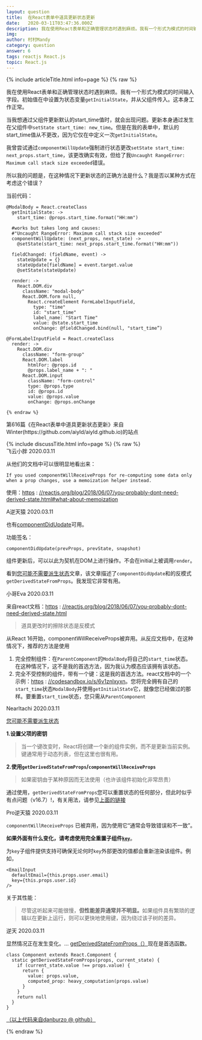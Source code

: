 ```yaml
---
layout: question
title:  在React表单中道具更新状态更新
date:   2020-03-11T03:47:36.000Z
description: 我在使用React表单和正确管理状态时遇到麻烦。我有一个形式为模式的时间输入字段。初始值在中设置为状态变量getInitialState，并从父组件传入。...
img: 
author: 村村Mandy
category: question
answer: 6
tags: reactjs React.js
topic: React.js
---
```

<div class="article-root">
  <div class="article">
    {% include articleTitle.html info=page %}
    {% raw %}
    <div class="article-content"><p><font style="vertical-align: inherit;"><font style="vertical-align: inherit;">我在使用React表单和正确管理状态时遇到麻烦。</font><font style="vertical-align: inherit;">我有一个形式为模式的时间输入字段。</font><font style="vertical-align: inherit;">初始值在中设置为状态变量</font></font><code>getInitialState</code><font style="vertical-align: inherit;"><font style="vertical-align: inherit;">，并从父组件传入。</font><font style="vertical-align: inherit;">这本身工作正常。</font></font></p>

<p><font style="vertical-align: inherit;"><font style="vertical-align: inherit;">当我想通过父组件更新默认的start_time值时，就会出现问题。</font><font style="vertical-align: inherit;">更新本身通过发生在父组件中</font></font><code>setState start_time: new_time</code><font style="vertical-align: inherit;"><font style="vertical-align: inherit;">。</font><font style="vertical-align: inherit;">但是在我的表单中，默认的start_time值从不更改，因为它仅在中定义一次</font></font><code>getInitialState</code><font style="vertical-align: inherit;"><font style="vertical-align: inherit;">。</font></font></p>

<p><font style="vertical-align: inherit;"><font style="vertical-align: inherit;">我曾尝试通过</font></font><code>componentWillUpdate</code><font style="vertical-align: inherit;"><font style="vertical-align: inherit;">强制进行状态更改</font></font><code>setState start_time: next_props.start_time</code><font style="vertical-align: inherit;"><font style="vertical-align: inherit;">，该</font><font style="vertical-align: inherit;">更改</font><font style="vertical-align: inherit;">确实有效，但给了我</font></font><code>Uncaught RangeError: Maximum call stack size exceeded</code><font style="vertical-align: inherit;"><font style="vertical-align: inherit;">错误。</font></font></p>

<p><font style="vertical-align: inherit;"><font style="vertical-align: inherit;">所以我的问题是，在这种情况下更新状态的正确方法是什么？</font><font style="vertical-align: inherit;">我是否以某种方式在考虑这个错误？</font></font></p>

<p><font style="vertical-align: inherit;"><font style="vertical-align: inherit;">当前代码：</font></font></p>

<pre><code>@ModalBody = React.createClass<font></font>
  getInitialState: -&gt;<font></font>
    start_time: @props.start_time.format("HH:mm")<font></font>
<font></font>
  #works but takes long and causes:<font></font>
  #"Uncaught RangeError: Maximum call stack size exceeded"<font></font>
  componentWillUpdate: (next_props, next_state) -&gt;<font></font>
    @setState(start_time: next_props.start_time.format("HH:mm"))<font></font>
<font></font>
  fieldChanged: (fieldName, event) -&gt;<font></font>
    stateUpdate = {}<font></font>
    stateUpdate[fieldName] = event.target.value<font></font>
    @setState(stateUpdate)<font></font>
<font></font>
  render: -&gt;<font></font>
    React.DOM.div<font></font>
      className: "modal-body"<font></font>
      React.DOM.form null,<font></font>
        React.createElement FormLabelInputField,<font></font>
          type: "time"<font></font>
          id: "start_time"<font></font>
          label_name: "Start Time"<font></font>
          value: @state.start_time<font></font>
          onChange: @fieldChanged.bind(null, "start_time”)<font></font>
<font></font>
@FormLabelInputField = React.createClass<font></font>
  render: -&gt;<font></font>
    React.DOM.div<font></font>
      className: "form-group"<font></font>
      React.DOM.label<font></font>
        htmlFor: @props.id<font></font>
        @props.label_name + ": "<font></font>
      React.DOM.input<font></font>
        className: "form-control"<font></font>
        type: @props.type<font></font>
        id: @props.id<font></font>
        value: @props.value<font></font>
        onChange: @props.onChange<font></font>
</code></pre></div>
    {% endraw %}
  </div>
  <p class="winter_mark">第616篇《在React表单中道具更新状态更新》来自Winter(https://github.com/aiyld/aiyld.github.io)的站点</p>
  <div class="discuss-wrapper">
    {% include discussTitle.html info=page %}
    {% raw %}
    <div class="discuss-list">
    <div class="discuss-item">
        <div class="discuss-parent">
          <div class="discuss-meta">
            <span class="discuss-user">飞云小胖</span>
            <span class="discuss-time">2020.03.11</span>
          </div>
          <div class="discuss-comment"><p><font style="vertical-align: inherit;"><font style="vertical-align: inherit;">从他们的文档中可以很明显地看出来：</font></font></p>

<pre><code>If you used componentWillReceiveProps for re-computing some data only when a prop changes, use a memoization helper instead.
</code></pre>

<p><font style="vertical-align: inherit;"><font style="vertical-align: inherit;">使用：</font><a href="https://reactjs.org/blog/2018/06/07/you-probably-dont-need-derived-state.html#what-about-memoization" rel="nofollow noreferrer"><font style="vertical-align: inherit;">https</font></a><font style="vertical-align: inherit;"> : </font></font><a href="https://reactjs.org/blog/2018/06/07/you-probably-dont-need-derived-state.html#what-about-memoization" rel="nofollow noreferrer"><font style="vertical-align: inherit;"><font style="vertical-align: inherit;">//reactjs.org/blog/2018/06/07/you-probably-dont-need-derived-state.html#what-about-memoization</font></font></a></p></div>
        </div></div><div class="discuss-item">
        <div class="discuss-parent">
          <div class="discuss-meta">
            <span class="discuss-user">A逆天猿</span>
            <span class="discuss-time">2020.03.11</span>
          </div>
          <div class="discuss-comment"><p><font style="vertical-align: inherit;"><font style="vertical-align: inherit;">也有</font></font><a href="https://reactjs.org/docs/react-component.html#componentdidupdate" rel="noreferrer"><font style="vertical-align: inherit;"><font style="vertical-align: inherit;">componentDidUpdate</font></font></a><font style="vertical-align: inherit;"><font style="vertical-align: inherit;">可用。</font></font></p>

<p><font style="vertical-align: inherit;"><font style="vertical-align: inherit;">功能签名：</font></font></p>

<pre><code>componentDidUpdate(prevProps, prevState, snapshot)
</code></pre>

<p><font style="vertical-align: inherit;"><font style="vertical-align: inherit;">组件更新后，可以以此为契机在DOM上进行操作。</font><font style="vertical-align: inherit;">不会在initial上被调用</font></font><code>render</code><font style="vertical-align: inherit;"><font style="vertical-align: inherit;">。</font></font></p>

<p><font style="vertical-align: inherit;"><font style="vertical-align: inherit;">看到</font></font><a href="https://reactjs.org/blog/2018/06/07/you-probably-dont-need-derived-state.html" rel="noreferrer"><font style="vertical-align: inherit;"><font style="vertical-align: inherit;">您可能不需要派生状态</font></font></a><font style="vertical-align: inherit;"><font style="vertical-align: inherit;">文章，该文章描述了</font></font><code>componentDidUpdate</code><font style="vertical-align: inherit;"><font style="vertical-align: inherit;">和的</font><font style="vertical-align: inherit;">反模式</font></font><code>getDerivedStateFromProps</code><font style="vertical-align: inherit;"><font style="vertical-align: inherit;">。</font><font style="vertical-align: inherit;">我发现它非常有用。</font></font></p></div>
        </div></div><div class="discuss-item">
        <div class="discuss-parent">
          <div class="discuss-meta">
            <span class="discuss-user">小哥Eva</span>
            <span class="discuss-time">2020.03.11</span>
          </div>
          <div class="discuss-comment"><p><font style="vertical-align: inherit;"><font style="vertical-align: inherit;">来自react文档：</font><a href="https://reactjs.org/blog/2018/06/07/you-probably-dont-need-derived-state.html" rel="nofollow noreferrer"><font style="vertical-align: inherit;">https</font></a><font style="vertical-align: inherit;"> : </font></font><a href="https://reactjs.org/blog/2018/06/07/you-probably-dont-need-derived-state.html" rel="nofollow noreferrer"><font style="vertical-align: inherit;"><font style="vertical-align: inherit;">//reactjs.org/blog/2018/06/07/you-probably-dont-need-derived-state.html</font></font></a></p>

<blockquote>
  <p><font style="vertical-align: inherit;"><font style="vertical-align: inherit;">道具更改时的擦除状态是反模式</font></font></p>
</blockquote>

<p><font style="vertical-align: inherit;"><font style="vertical-align: inherit;">从React 16开始，componentWillReceiveProps被弃用。</font><font style="vertical-align: inherit;">从反应文档中，在这种情况下，推荐的方法是使用</font></font></p>

<ol>
<li><font style="vertical-align: inherit;"><font style="vertical-align: inherit;">完全控制组件：在</font></font><code>ParentComponent</code><font style="vertical-align: inherit;"><font style="vertical-align: inherit;">的</font></font><code>ModalBody</code><font style="vertical-align: inherit;"><font style="vertical-align: inherit;">将自己的</font></font><code>start_time</code><font style="vertical-align: inherit;"><font style="vertical-align: inherit;">状态。</font><font style="vertical-align: inherit;">在这种情况下，这不是我的首选方法，因为我认为模态应该拥有该状态。</font></font></li>
<li><font style="vertical-align: inherit;"><font style="vertical-align: inherit;">完全不受控制的组件，带有一个键：这是我的首选方法。</font><font style="vertical-align: inherit;">react文档中的一个示例：</font></font><a href="https://codesandbox.io/s/6v1znlxyxn" rel="nofollow noreferrer"><font style="vertical-align: inherit;"><font style="vertical-align: inherit;">https</font></font></a><font style="vertical-align: inherit;"><font style="vertical-align: inherit;"> : </font><a href="https://codesandbox.io/s/6v1znlxyxn" rel="nofollow noreferrer"><font style="vertical-align: inherit;">//codesandbox.io/s/6v1znlxyxn</font></a><font style="vertical-align: inherit;">。</font><font style="vertical-align: inherit;">您将完全拥有自己的</font></font><code>start_time</code><font style="vertical-align: inherit;"><font style="vertical-align: inherit;">状态</font></font><code>ModalBody</code><font style="vertical-align: inherit;"><font style="vertical-align: inherit;">并使用</font></font><code>getInitialState</code><font style="vertical-align: inherit;"><font style="vertical-align: inherit;">它，就像您已经做过的那样。</font><font style="vertical-align: inherit;">要重置</font></font><code>start_time</code><font style="vertical-align: inherit;"><font style="vertical-align: inherit;">状态，您只需从</font></font><code>ParentComponent</code></li>
</ol></div>
        </div></div><div class="discuss-item">
        <div class="discuss-parent">
          <div class="discuss-meta">
            <span class="discuss-user">NearItachi</span>
            <span class="discuss-time">2020.03.11</span>
          </div>
          <div class="discuss-comment"><p><a href="https://reactjs.org/blog/2018/06/07/you-probably-dont-need-derived-state.html" rel="nofollow noreferrer"><font style="vertical-align: inherit;"><font style="vertical-align: inherit;">您可能不需要派生状态</font></font></a></p>

<p><strong><font style="vertical-align: inherit;"><font style="vertical-align: inherit;">1.设置父项的密钥</font></font></strong></p>

<blockquote>
  <p><font style="vertical-align: inherit;"><font style="vertical-align: inherit;">当一个键改变时，React将创建一个新的组件实例，而不是更新当前实例。</font><font style="vertical-align: inherit;">键通常用于动态列表，但在这里也很有用。</font></font></p>
</blockquote>

<p><strong><font style="vertical-align: inherit;"><font style="vertical-align: inherit;">2.使用</font></font><code>getDerivedStateFromProps</code><font style="vertical-align: inherit;"><font style="vertical-align: inherit;">/</font></font><code>componentWillReceiveProps</code></strong></p>

<blockquote>
  <p><font style="vertical-align: inherit;"><font style="vertical-align: inherit;">如果密钥由于某种原因而无法使用（也许该组件初始化非常昂贵）</font></font></p>
</blockquote>

<p><font style="vertical-align: inherit;"><font style="vertical-align: inherit;">通过使用，</font></font><code>getDerivedStateFromProps</code><font style="vertical-align: inherit;"><font style="vertical-align: inherit;">您可以重置状态的任何部分，但此时似乎有点问题（v16.7）!，</font><font style="vertical-align: inherit;">有关用法</font><font style="vertical-align: inherit;">，请参见</font></font><a href="https://reactjs.org/blog/2018/06/07/you-probably-dont-need-derived-state.html" rel="nofollow noreferrer"><font style="vertical-align: inherit;"><font style="vertical-align: inherit;">上面的链接</font></font></a><font style="vertical-align: inherit;"></font></p></div>
        </div></div><div class="discuss-item">
        <div class="discuss-parent">
          <div class="discuss-meta">
            <span class="discuss-user">Pro逆天猿</span>
            <span class="discuss-time">2020.03.11</span>
          </div>
          <div class="discuss-comment"><p><code>componentWillReceiveProps</code><font style="vertical-align: inherit;"><font style="vertical-align: inherit;"> 已被弃用，因为使用它“通常会导致错误和不一致”。</font></font></p>

<p><strong><font style="vertical-align: inherit;"><font style="vertical-align: inherit;">如果外面有什么变化，请考虑使用完全重置子组件</font></font><a href="https://reactjs.org/blog/2018/06/07/you-probably-dont-need-derived-state.html#recommendation-fully-uncontrolled-component-with-a-key" rel="noreferrer"><code>key</code></a></strong><font style="vertical-align: inherit;"><font style="vertical-align: inherit;">。</font></font></p>

<p><font style="vertical-align: inherit;"><font style="vertical-align: inherit;">为</font></font><code>key</code><font style="vertical-align: inherit;"><font style="vertical-align: inherit;">子组件</font><font style="vertical-align: inherit;">提供</font><font style="vertical-align: inherit;">支持可确保无论何时</font></font><code>key</code><font style="vertical-align: inherit;"><font style="vertical-align: inherit;">外部更改</font><font style="vertical-align: inherit;">的值</font><font style="vertical-align: inherit;">都会重新渲染该组件。</font><font style="vertical-align: inherit;">例如，</font></font></p>

<pre><code>&lt;EmailInput<font></font>
  defaultEmail={this.props.user.email}<font></font>
  key={this.props.user.id}<font></font>
/&gt;<font></font>
</code></pre>

<p><font style="vertical-align: inherit;"><font style="vertical-align: inherit;">关于其性能：</font></font></p>

<blockquote>
  <p><font style="vertical-align: inherit;"><font style="vertical-align: inherit;">尽管这听起来可能很慢，</font></font><strong><font style="vertical-align: inherit;"><font style="vertical-align: inherit;">但性能差异通常并不明显。</font></font></strong><font style="vertical-align: inherit;"><font style="vertical-align: inherit;">如果组件具有繁琐的逻辑以在更新上运行，则可以更快地使用键，因为绕过该子树的差异。</font></font></p>
</blockquote></div>
        </div></div><div class="discuss-item">
        <div class="discuss-parent">
          <div class="discuss-meta">
            <span class="discuss-user">逆天</span>
            <span class="discuss-time">2020.03.11</span>
          </div>
          <div class="discuss-comment"><p><font style="vertical-align: inherit;"><font style="vertical-align: inherit;">显然情况正在发生变化。... </font></font><a href="https://reactjs.org/docs/react-component.html#static-getderivedstatefromprops" rel="noreferrer"><font style="vertical-align: inherit;"><font style="vertical-align: inherit;">getDerivedStateFromProps（）</font></font></a><font style="vertical-align: inherit;"><font style="vertical-align: inherit;">现在是首选函数。</font></font></p>

<p></p><div class="snippet" data-lang="js" data-hide="false" data-console="true" data-babel="false">
<div class="snippet-code">
<pre class="snippet-code-js lang-js prettyprint-override"><code>class Component extends React.Component {<font></font>
  static getDerivedStateFromProps(props, current_state) {<font></font>
    if (current_state.value !== props.value) {<font></font>
      return {<font></font>
        value: props.value,<font></font>
        computed_prop: heavy_computation(props.value)<font></font>
      }<font></font>
    }<font></font>
    return null<font></font>
  }<font></font>
}</code></pre>
</div>
</div>
<p></p>

<p><a href="https://github.com/reactjs/reactjs.org/issues/721" rel="noreferrer"><font style="vertical-align: inherit;"><font style="vertical-align: inherit;">（以上代码来自danburzo @ github）</font></font></a></p></div>
        </div></div>
    </div>
    {% endraw %}
  </div>
<div>
